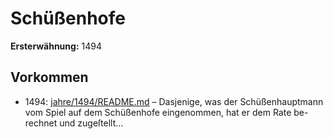 # Schüßenhofe

**Ersterwähnung:** 1494

## Vorkommen
- 1494: [jahre/1494/README.md](../jahre/1494/README.md) – Dasjenige, was der Schüßenhauptmann vom Spiel
auf dem Schüßenhofe eingenommen, hat er dem Rate be-
rechnet und zugeſtellt...
